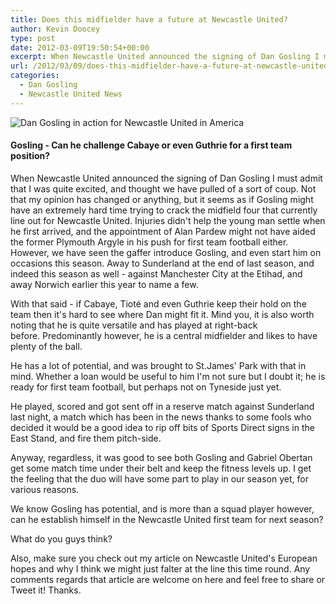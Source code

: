 ```yaml
---
title: Does this midfielder have a future at Newcastle United?
author: Kevin Doocey
type: post
date: 2012-03-09T19:50:54+00:00
excerpt: When Newcastle United announced the signing of Dan Gosling I must admit that I was quite excited, and thought we have pulled of a sort of coup. Not that my opinion has changed..
url: /2012/03/09/does-this-midfielder-have-a-future-at-newcastle-united/
categories:
  - Dan Gosling
  - Newcastle United News
---
```


![Dan Gosling in action for Newcastle United in America](https://www.tynetime.com/wp-content/uploads/2012/03/Dan-Gosling-NUFC.jpg "Dan-Gosling-NUFC")

#### Gosling - Can he challenge Cabaye or even Guthrie for a first team position?

When Newcastle United announced the signing of Dan Gosling I must admit that I was quite excited, and thought we have pulled of a sort of coup. Not that my opinion has changed or anything, but it seems as if Gosling might have an extremely hard time trying to crack the midfield four that currently line out for Newcastle United. Injuries didn't help the young man settle when he first arrived, and the appointment of Alan Pardew might not have aided the former Plymouth Argyle in his push for first team football either. However, we have seen the gaffer introduce Gosling, and even start him on occasions this season. Away to Sunderland at the end of last season, and indeed this season as well - against Manchester City at the Etihad, and away Norwich earlier this year to name a few.

With that said - if Cabaye, Tioté and even Guthrie keep their hold on the team then it's hard to see where Dan might fit it. Mind you, it is also worth noting that he is quite versatile and has played at right-back before. Predominantly however, he is a central midfielder and likes to have plenty of the ball.

He has a lot of potential, and was brought to St.James' Park with that in mind. Whether a loan would be useful to him I'm not sure but I doubt it; he is ready for first team football, but perhaps not on Tyneside just yet.

He played, scored and got sent off in a reserve match against Sunderland last night, a match which has been in the news thanks to some fools who decided it would be a good idea to rip off bits of Sports Direct signs in the East Stand, and fire them pitch-side.

Anyway, regardless, it was good to see both Gosling and Gabriel Obertan get some match time under their belt and keep the fitness levels up. I get the feeling that the duo will have some part to play in our season yet, for various reasons.

We know Gosling has potential, and is more than a squad player however, can he establish himself in the Newcastle United first team for next season?

What do you guys think?

Also, make sure you check out my article on Newcastle United's European hopes and why I think we might just falter at the line this time round. Any comments regards that article are welcome on here and feel free to share or Tweet it! Thanks.
